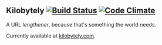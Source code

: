 ## Kilobytely [![Build Status](https://secure.travis-ci.org/hrs/kilobytely.png?branch=master&.png)](http://travis-ci.org/hrs/kilobytely) [![Code Climate](https://codeclimate.com/github/hrs/kilobytely.png)](https://codeclimate.com/github/hrs/kilobytely)

A URL *lengthener*, because that's something the world needs.

Currently available at [kilobytely.com](http://kilobytely.com).
